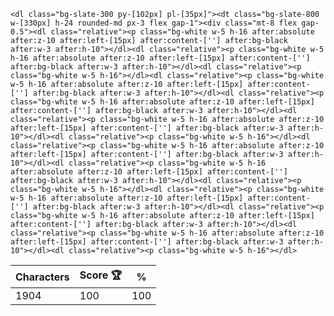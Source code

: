 `<dl class="bg-slate-300 py-[102px] pl-[35px]"><dt class="bg-slate-800 w-[330px] h-24 rounded-md px-3 flex gap-1"><div class="mt-8 flex gap-0.5"><dl class="relative"><p class="bg-white w-5 h-16 after:absolute after:z-10 after:left-[15px] after:content-[''] after:bg-black after:w-3 after:h-10"></dl><dl class="relative"><p class="bg-white w-5 h-16 after:absolute after:z-10 after:left-[15px] after:content-[''] after:bg-black after:w-3 after:h-10"></dl><dl class="relative"><p class="bg-white w-5 h-16"></dl><dl class="relative"><p class="bg-white w-5 h-16 after:absolute after:z-10 after:left-[15px] after:content-[''] after:bg-black after:w-3 after:h-10"></dl><dl class="relative"><p class="bg-white w-5 h-16 after:absolute after:z-10 after:left-[15px] after:content-[''] after:bg-black after:w-3 after:h-10"></dl><dl class="relative"><p class="bg-white w-5 h-16 after:absolute after:z-10 after:left-[15px] after:content-[''] after:bg-black after:w-3 after:h-10"></dl><dl class="relative"><p class="bg-white w-5 h-16"></dl><dl class="relative"><p class="bg-white w-5 h-16 after:absolute after:z-10 after:left-[15px] after:content-[''] after:bg-black after:w-3 after:h-10"></dl><dl class="relative"><p class="bg-white w-5 h-16 after:absolute after:z-10 after:left-[15px] after:content-[''] after:bg-black after:w-3 after:h-10"></dl><dl class="relative"><p class="bg-white w-5 h-16"></dl><dl class="relative"><p class="bg-white w-5 h-16 after:absolute after:z-10 after:left-[15px] after:content-[''] after:bg-black after:w-3 after:h-10"></dl><dl class="relative"><p class="bg-white w-5 h-16 after:absolute after:z-10 after:left-[15px] after:content-[''] after:bg-black after:w-3 after:h-10"></dl><dl class="relative"><p class="bg-white w-5 h-16 after:absolute after:z-10 after:left-[15px] after:content-[''] after:bg-black after:w-3 after:h-10"></dl><dl class="relative"><p class="bg-white w-5 h-16"></dl>`

| Characters | Score 🏆 | %   |
| ---------- | -------- | --- |
| 1904       | 100      | 100 |
